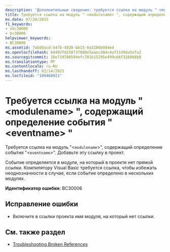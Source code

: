 ```yaml
---
description: 'Дополнительные сведения: требуется ссылка на модуль " <modulename> ", содержащий определение события " <eventname> "'
title: Требуется ссылка на модуль " <modulename> ", содержащий определение события " <eventname> "
ms.date: 07/20/2015
f1_keywords:
- vbc30006
- bc30006
helpviewer_keywords:
- BC30006
ms.assetid: 7ab80acd-b47b-4920-bb15-6a3206b984e4
ms.openlocfilehash: bd492f8250737080e5aaecd84c4a71149da5efa2
ms.sourcegitcommit: 10e719780594efc781b15295e499c66f316068b8
ms.translationtype: MT
ms.contentlocale: ru-RU
ms.lasthandoff: 02/14/2021
ms.locfileid: "100460921"
---
```

# <a name="reference-required-to-module-modulename-containing-the-definition-for-event-eventname"></a>Требуется ссылка на модуль " \<modulename> ", содержащий определение события " \<eventname> "

Требуется ссылка на модуль "<`modulename`>", содержащий определение события "<`eventname`>". Добавьте эту ссылку в проект.  
  
 Событие определяется в модуле, на который в проекте нет прямой ссылки. Компилятору Visual Basic требуется ссылка, чтобы избежать неоднозначности в случае, если событие определено в нескольких модулях.  
  
 **Идентификатор ошибки:** BC30006  
  
## <a name="to-correct-this-error"></a>Исправление ошибки  
  
- Включите в ссылки проекта имя модуля, на который нет ссылки.  
  
## <a name="see-also"></a>См. также раздел

- [Troubleshooting Broken References](/visualstudio/ide/troubleshooting-broken-references)
